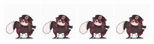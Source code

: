 ![](https://github.com/NickGow295/NickGow295/blob/main/hu-tao-ghost.gif)
![](https://github.com/NickGow295/NickGow295/blob/main/hu-tao-ghost.gif)
![](https://github.com/NickGow295/NickGow295/blob/main/hu-tao-ghost.gif)
![](https://github.com/NickGow295/NickGow295/blob/main/hu-tao-ghost.gif)
